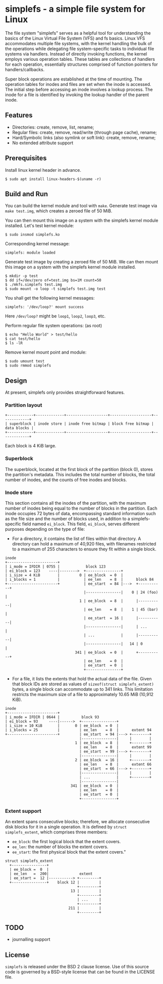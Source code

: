 # simplefs - a simple file system for Linux

The file system "simplefs" serves as a helpful tool for understanding the basics
of the Linux Virtual File System (VFS) and fs basics. Linux VFS accommodates
multiple file systems, with the kernel handling the bulk of the operations while
delegating file system-specific tasks to individual file systems via handlers.
Instead of directly invoking functions, the kernel employs various operation
tables. These tables are collections of handlers for each operation, essentially
structures comprised of function pointers for handlers/callbacks.

Super block operations are established at the time of mounting. The operation
tables for inodes and files are set when the inode is accessed. The initial step
before accessing an inode involves a lookup process. The inode for a file is
identified by invoking the lookup handler of the parent inode.

## Features

* Directories: create, remove, list, rename;
* Regular files: create, remove, read/write (through page cache), rename;
* Hard/Symbolic links (also symlink or soft link): create, remove, rename;
* No extended attribute support

## Prerequisites

Install linux kernel header in advance.
```shell
$ sudo apt install linux-headers-$(uname -r)
```

## Build and Run

You can build the kernel module and tool with `make`.
Generate test image via `make test.img`, which creates a zeroed file of 50 MiB.

You can then mount this image on a system with the simplefs kernel module installed.
Let's test kernel module:
```shell
$ sudo insmod simplefs.ko
```

Corresponding kernel message:
```
simplefs: module loaded
```

Generate test image by creating a zeroed file of 50 MiB. We can then mount
this image on a system with the simplefs kernel module installed.
```shell
$ mkdir -p test
$ dd if=/dev/zero of=test.img bs=1M count=50
$ ./mkfs.simplefs test.img
$ sudo mount -o loop -t simplefs test.img test
```

You shall get the following kernel messages:
```
simplefs: '/dev/loop?' mount success
```
Here `/dev/loop?` might be `loop1`, `loop2`, `loop3`, etc.

Perform regular file system operations: (as root)
```shell
$ echo "Hello World" > test/hello
$ cat test/hello
$ ls -lR
```

Remove kernel mount point and module:
```shell
$ sudo umount test
$ sudo rmmod simplefs
```

## Design

At present, simplefs only provides straightforward features.

### Partition layout
```
+------------+-------------+-------------------+-------------------+-------------+
| superblock | inode store | inode free bitmap | block free bitmap | data blocks |
+------------+-------------+-------------------+-------------------+-------------+
```
Each block is 4 KiB large.

### Superblock
The superblock, located at the first block of the partition (block 0), stores
the partition's metadata. This includes the total number of blocks, the total
number of inodes, and the counts of free inodes and blocks.

### Inode store
This section contains all the inodes of the partition, with the maximum number
of inodes being equal to the number of blocks in the partition. Each inode
occupies 72 bytes of data, encompassing standard information such as the file
size and the number of blocks used, in addition to a simplefs-specific field
named `ei_block`. This field, `ei_block`, serves different purposes depending
on the type of file:
  - For a directory, it contains the list of files within that directory.
    A directory can hold a maximum of 40,920 files, with filenames restricted
    to a maximum of 255 characters to ensure they fit within a single block.
  ```
  inode
  +-----------------------+
  | i_mode = IFDIR | 0755 |            block 123
  | ei_block = 123    ----|-------->  +----------------+
  | i_size = 4 KiB        |         0 | ee_block  = 0  |
  | i_blocks = 1          |           | ee_len    = 8  |      block 84
  +-----------------------+           | ee_start  = 84 |--->  +-----------+
                                      |----------------|    0 | 24 (foo)  |
                                    1 | ee_block  = 8  |      |-----------|
                                      | ee_len    = 8  |    1 | 45 (bar)  |
                                      | ee_start  = 16 |      |-----------|
                                      |----------------|      | ...       |
                                      | ...            |      |-----------|
                                      |----------------|   14 | 0         |
                                  341 | ee_block  = 0  |      +-----------+
                                      | ee_len    = 0  |
                                      | ee_start  = 0  |
                                      +----------------+

  ```
  - For a file, it lists the extents that hold the actual data of the file.
    Given that block IDs are stored as values of `sizeof(struct simplefs_extent)`
    bytes, a single block can accommodate up to 341 links. This limitation
    restricts the maximum size of a file to approximately 10.65 MiB (10,912 KiB).
  ```
  inode                                                
  +-----------------------+                           
  | i_mode = IFDIR | 0644 |          block 93       
  | ei_block = 93     ----|------>  +----------------+      
  | i_size = 10 KiB       |       0 | ee_block  = 0  |     
  | i_blocks = 25         |         | ee_len    = 8  |      extent 94 
  +-----------------------+         | ee_start  = 94 |---> +--------+
                                    |----------------|     |        |     
                                  1 | ee_block  = 8  |     +--------+
                                    | ee_len    = 8  |      extent 99
                                    | ee_start  = 99 |---> +--------+ 
                                    |----------------|     |        |
                                  2 | ee_block  = 16 |     +--------+
                                    | ee_len    = 8  |      extent 66 
                                    | ee_start  = 66 |---> +--------+
                                    |----------------|     |        |
                                    | ...            |     +--------+
                                    |----------------|  
                                341 | ee_block  = 0  | 
                                    | ee_len    = 0  |
                                    | ee_start  = 0  |
                                    +----------------+
  ```

### Extent support
An extent spans consecutive blocks; therefore, we allocate consecutive disk blocks
for it in a single operation. It is defined by `struct simplefs_extent`, which
comprises three members:
- `ee_block`: the first logical block that the extent covers.
- `ee_len`: the number of blocks the extent covers.
- `ee_start`: the first physical block that the extent covers."

```
struct simplefs_extent
  +----------------+                           
  | ee_block =  0  |    
  | ee_len   =  200|              extent
  | ee_start =  12 |-----------> +---------+
  +----------------+    block 12 |         |
                                 +---------+
                              13 |         |
                                 +---------+
                                 | ...     |
                                 +---------+
                             211 |         |
                                 +---------+
```

## TODO

- journalling support

## License

`simplefs` is released under the BSD 2 clause license. Use of this source code
is governed by a BSD-style license that can be found in the LICENSE file.
